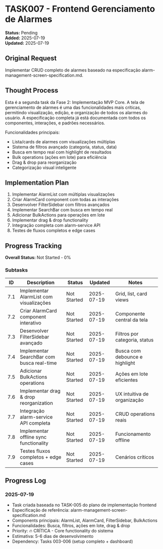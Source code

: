# TASK007 - Frontend Gerenciamento de Alarmes

**Status:** Pending  
**Added:** 2025-07-19  
**Updated:** 2025-07-19  

## Original Request
Implementar CRUD completo de alarmes baseado na especificação alarm-management-screen-specification.md.

## Thought Process
Esta é a segunda task da Fase 2: Implementação MVP Core. A tela de gerenciamento de alarmes é uma das funcionalidades mais críticas, permitindo visualização, edição, e organização de todos os alarmes do usuário. A especificação completa já está documentada com todos os componentes, interações, e padrões necessários.

Funcionalidades principais:
- Lista/cards de alarmes com visualizações múltiplas
- Sistema de filtros avançado (categoria, status, data)
- Busca em tempo real com highlight de resultados
- Bulk operations (ações em lote) para eficiência
- Drag & drop para reorganização
- Categorização visual inteligente

## Implementation Plan
1. Implementar AlarmList com múltiplas visualizações
2. Criar AlarmCard component com todas as interações
3. Desenvolver FilterSidebar com filtros avançados
4. Implementar SearchBar com busca em tempo real
5. Adicionar BulkActions para operações em lote
6. Implementar drag & drop functionality
7. Integração completa com alarm-service API
8. Testes de fluxos completos e edge cases

## Progress Tracking

**Overall Status:** Not Started - 0%

### Subtasks
| ID | Description | Status | Updated | Notes |
|----|-------------|--------|---------|-------|
| 7.1 | Implementar AlarmList com visualizações | Not Started | 2025-07-19 | Grid, list, card views |
| 7.2 | Criar AlarmCard component interativo | Not Started | 2025-07-19 | Componente central da tela |
| 7.3 | Desenvolver FilterSidebar avançado | Not Started | 2025-07-19 | Filtros por categoria, status |
| 7.4 | Implementar SearchBar com busca real-time | Not Started | 2025-07-19 | Busca com debounce e highlight |
| 7.5 | Adicionar BulkActions operations | Not Started | 2025-07-19 | Ações em lote eficientes |
| 7.6 | Implementar drag & drop reorganization | Not Started | 2025-07-19 | UX intuitiva de organização |
| 7.7 | Integração alarm-service API completa | Not Started | 2025-07-19 | CRUD operations reais |
| 7.8 | Implementar offline sync functionality | Not Started | 2025-07-19 | Funcionamento offline |
| 7.9 | Testes fluxos completos + edge cases | Not Started | 2025-07-19 | Cenários críticos |

## Progress Log

### 2025-07-19
- Task criada baseada no TASK-005 do plano de implementação frontend
- Especificação de referência: alarm-management-screen-specification.md
- Components principais: AlarmList, AlarmCard, FilterSidebar, BulkActions
- Funcionalidades: Busca, filtros, ações em lote, drag & drop
- Priority: 🔥 CRÍTICA - Core functionality do sistema
- Estimativa: 5-6 dias de desenvolvimento
- Dependency: Tasks 003-006 (setup completo + dashboard)
